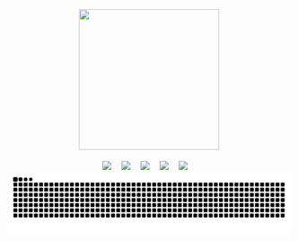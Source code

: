 <div align="center">

  <!-- just img 图片 -->
  <img src="https://cdn.jsdelivr.net/gh/sun0225SUN/sun0225SUN/assets/images/mb.png" width="250" height="250" />
  
  <!-- for beauty 留个空行好看点 -->
  <div>&nbsp;</div>

  <!-- profile logo 个人资料徽标 -->
  <div>
    <a href="https://ezops.cn"><img src="https://img.shields.io/badge/邮箱地址-ezops.cn@gmail.com-blue" /></a>&emsp;
    <a href="https://ezops.cn"><img src="https://img.shields.io/badge/微信公众号-大龄运维工程师-c32136" /></a>&emsp;
    <a href="https://ezops.cn"><img src="https://img.shields.io/badge/QQ讨论群-682374468-07c160" /></a>&emsp;
    <a href="https://ezops.cn"><img src="https://img.shields.io/badge/微信-ezopscn-8c36db" /></a>&emsp;
    <a href="https://ezops.cn"><img src="https://img.shields.io/badge/QQ-1214966109-ff69b4" /></a>&emsp;  
  </div>

  <!-- Snake Code Contribution Map 贪吃蛇代码贡献图 -->
  <picture>
    <source media="(prefers-color-scheme: dark)" srcset="https://github.com/goer3/goer3/blob/output/github-snake-dark.svg" />
    <source media="(prefers-color-scheme: light)" srcset="https://github.com/goer3/goer3/blob/output/github-snake.svg" />
    <img alt="github-snake" src="github-snake.svg" />
  </picture>
</div>
